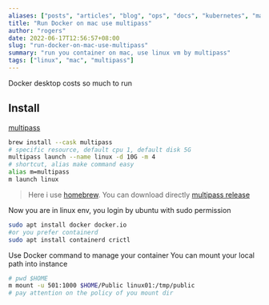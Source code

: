 ```yaml
---
aliases: ["posts", "articles", "blog", "ops", "docs", "kubernetes", "mac"]
title: "Run Docker on mac use multipass"
author: "rogers"
date: 2022-06-17T12:56:57+08:00
slug: "run-docker-on-mac-use-multipass"
summary: "run you container on mac, use linux vm by multipass"
tags: ["linux", "mac", "multipass"]
---
```


Docker desktop costs so much to run

## Install

[multipass](https://multipass.run/docs/installing-on-macos)

```bash
brew install --cask multipass
# specific resource, default cpu 1, default disk 5G
multipass launch --name linux -d 10G -m 4
# shortcut, alias make command easy
alias m=multipass
m launch linux
```

> Here i use [homebrew](https://brew.sh/). You can download directly [multipass release](https://github.com/canonical/multipass/releases)

Now you are in linux env, you login by ubuntu with sudo permission

```bash
sudo apt install docker docker.io
#or you prefer containerd
sudo apt install containerd crictl
```

Use Docker command to manage your container
You can mount your local path into instance

```bash
# pwd $HOME
m mount -u 501:1000 $HOME/Public linux01:/tmp/public
# pay attention on the policy of you mount dir
```
